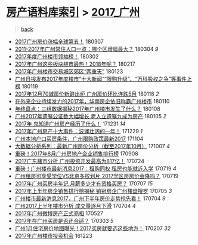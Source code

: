 [房产语料库索引](../../README.md)  > [2017_广州](2017_广州.md)
====
> [back](../README.md)

- [2017广州房价涨幅全球第五！](http://jkwz.applinzi.com/ittc/7077805280291456006.html#2017%E5%B9%BF%E5%B7%9E%E6%88%BF%E4%BB%B7%E6%B6%A8%E5%B9%85%E5%85%A8%E7%90%83%E7%AC%AC%E4%BA%94%EF%BC%81) 180307  
- [2011-2017年广州常住人口一览：哪个区增幅最大？](http://jkwz.applinzi.com/ittc/7076721853047768070.html#2011-2017%E5%B9%B4%E5%B9%BF%E5%B7%9E%E5%B8%B8%E4%BD%8F%E4%BA%BA%E5%8F%A3%E4%B8%80%E8%A7%88%EF%BC%9A%E5%93%AA%E4%B8%AA%E5%8C%BA%E5%A2%9E%E5%B9%85%E6%9C%80%E5%A4%A7%EF%BC%9F) 180304 *9* 
- [2017年度广州楼市领袖榜！](http://jkwz.applinzi.com/ittc/7075927693592101899.html#2017%E5%B9%B4%E5%BA%A6%E5%B9%BF%E5%B7%9E%E6%A5%BC%E5%B8%82%E9%A2%86%E8%A2%96%E6%A6%9C%EF%BC%81) 180302  
- [2017年广州这些板块楼市最热！2018年呢？](http://jkwz.applinzi.com/ittc/7071095937139475472.html#2017%E5%B9%B4%E5%B9%BF%E5%B7%9E%E8%BF%99%E4%BA%9B%E6%9D%BF%E5%9D%97%E6%A5%BC%E5%B8%82%E6%9C%80%E7%83%AD%EF%BC%812018%E5%B9%B4%E5%91%A2%EF%BC%9F) 180217  
- [2017年广州楼市交易城区郊区“两重天”](http://jkwz.applinzi.com/ittc/7061807859623265297.html#2017%E5%B9%B4%E5%B9%BF%E5%B7%9E%E6%A5%BC%E5%B8%82%E4%BA%A4%E6%98%93%E5%9F%8E%E5%8C%BA%E9%83%8A%E5%8C%BA%E2%80%9C%E4%B8%A4%E9%87%8D%E5%A4%A9%E2%80%9D) 180123  
- [广州日报发布2017年度楼市“十大新闻”“限购升级”、“万科股权之争”等事件上榜](http://jkwz.applinzi.com/ittc/7060211689117451274.html#%E5%B9%BF%E5%B7%9E%E6%97%A5%E6%8A%A5%E5%8F%91%E5%B8%832017%E5%B9%B4%E5%BA%A6%E6%A5%BC%E5%B8%82%E2%80%9C%E5%8D%81%E5%A4%A7%E6%96%B0%E9%97%BB%E2%80%9D%E2%80%9C%E9%99%90%E8%B4%AD%E5%8D%87%E7%BA%A7%E2%80%9D%E3%80%81%E2%80%9C%E4%B8%87%E7%A7%91%E8%82%A1%E6%9D%83%E4%B9%8B%E4%BA%89%E2%80%9D%E7%AD%89%E4%BA%8B%E4%BB%B6%E4%B8%8A%E6%A6%9C) 180119  
- [2017年12月70城房价新鲜出炉 广州房价环比连跌5月](http://jkwz.applinzi.com/ittc/7059861032648836107.html#2017%E5%B9%B412%E6%9C%8870%E5%9F%8E%E6%88%BF%E4%BB%B7%E6%96%B0%E9%B2%9C%E5%87%BA%E7%82%89+%E5%B9%BF%E5%B7%9E%E6%88%BF%E4%BB%B7%E7%8E%AF%E6%AF%94%E8%BF%9E%E8%B7%8C5%E6%9C%88) 180118 *2* 
- [在外来企业持续发力的2017年，华南房企依旧称霸广州楼市](http://jkwz.applinzi.com/ittc/7056747776275121158.html#%E5%9C%A8%E5%A4%96%E6%9D%A5%E4%BC%81%E4%B8%9A%E6%8C%81%E7%BB%AD%E5%8F%91%E5%8A%9B%E7%9A%842017%E5%B9%B4%EF%BC%8C%E5%8D%8E%E5%8D%97%E6%88%BF%E4%BC%81%E4%BE%9D%E6%97%A7%E7%A7%B0%E9%9C%B8%E5%B9%BF%E5%B7%9E%E6%A5%BC%E5%B8%82) 180110  
- [年终盘点：三组数据揭秘2017年广州楼市发生了什么？](http://jkwz.applinzi.com/ittc/7056221961800123409.html#%E5%B9%B4%E7%BB%88%E7%9B%98%E7%82%B9%EF%BC%9A%E4%B8%89%E7%BB%84%E6%95%B0%E6%8D%AE%E6%8F%AD%E7%A7%982017%E5%B9%B4%E5%B9%BF%E5%B7%9E%E6%A5%BC%E5%B8%82%E5%8F%91%E7%94%9F%E4%BA%86%E4%BB%80%E4%B9%88%EF%BC%9F) 180108  
- [广州2017年遗嘱公证数大幅增长 老人立遗嘱九成为房产](http://jkwz.applinzi.com/ittc/7054982361979028490.html#%E5%B9%BF%E5%B7%9E2017%E5%B9%B4%E9%81%97%E5%98%B1%E5%85%AC%E8%AF%81%E6%95%B0%E5%A4%A7%E5%B9%85%E5%A2%9E%E9%95%BF+%E8%80%81%E4%BA%BA%E7%AB%8B%E9%81%97%E5%98%B1%E4%B9%9D%E6%88%90%E4%B8%BA%E6%88%BF%E4%BA%A7) 180105 *2* 
- [2017年 鬼知道广州房产经历了什么！](http://jkwz.applinzi.com/ittc/7053318949247124487.html#2017%E5%B9%B4+%E9%AC%BC%E7%9F%A5%E9%81%93%E5%B9%BF%E5%B7%9E%E6%88%BF%E4%BA%A7%E7%BB%8F%E5%8E%86%E4%BA%86%E4%BB%80%E4%B9%88%EF%BC%81) 171231 *14* 
- [2017年广州房产十大事件：波澜壮阔的一年！](http://jkwz.applinzi.com/ittc/7052510250626712593.html#2017%E5%B9%B4%E5%B9%BF%E5%B7%9E%E6%88%BF%E4%BA%A7%E5%8D%81%E5%A4%A7%E4%BA%8B%E4%BB%B6%EF%BC%9A%E6%B3%A2%E6%BE%9C%E5%A3%AE%E9%98%94%E7%9A%84%E4%B8%80%E5%B9%B4%EF%BC%81) 171229 *1* 
- [广州本地户口买房条件，广州限购政策最新2017](http://jkwz.applinzi.com/ittc/7032035337222767633.html#%E5%B9%BF%E5%B7%9E%E6%9C%AC%E5%9C%B0%E6%88%B7%E5%8F%A3%E4%B9%B0%E6%88%BF%E6%9D%A1%E4%BB%B6%EF%BC%8C%E5%B9%BF%E5%B7%9E%E9%99%90%E8%B4%AD%E6%94%BF%E7%AD%96%E6%9C%80%E6%96%B02017) 171104  
- [大数据分析系列：最新广州房价分析（截至2017年10月）](http://jkwz.applinzi.com/ittc/7021703966717641745.html#%E5%A4%A7%E6%95%B0%E6%8D%AE%E5%88%86%E6%9E%90%E7%B3%BB%E5%88%97%EF%BC%9A%E6%9C%80%E6%96%B0%E5%B9%BF%E5%B7%9E%E6%88%BF%E4%BB%B7%E5%88%86%E6%9E%90%EF%BC%88%E6%88%AA%E8%87%B32017%E5%B9%B410%E6%9C%88%EF%BC%89) 171007 *4* 
- [重磅！2017年8月广州房地产企业销售排行榜](http://jkwz.applinzi.com/ittc/7011046451613008912.html#%E9%87%8D%E7%A3%85%EF%BC%812017%E5%B9%B48%E6%9C%88%E5%B9%BF%E5%B7%9E%E6%88%BF%E5%9C%B0%E4%BA%A7%E4%BC%81%E4%B8%9A%E9%94%80%E5%94%AE%E6%8E%92%E8%A1%8C%E6%A6%9C) 170908  
- [2017广东楼市分析 广州投资开发最高为817亿！](http://jkwz.applinzi.com/ittc/6993788241273422865.html#2017%E5%B9%BF%E4%B8%9C%E6%A5%BC%E5%B8%82%E5%88%86%E6%9E%90+%E5%B9%BF%E5%B7%9E%E6%8A%95%E8%B5%84%E5%BC%80%E5%8F%91%E6%9C%80%E9%AB%98%E4%B8%BA817%E4%BA%BF%EF%BC%81) 170724  
- [重磅！广州楼市最新消息2017：租购同权 租房也能就近入学](http://jkwz.applinzi.com/ittc/6992060187836679184.html#%E9%87%8D%E7%A3%85%EF%BC%81%E5%B9%BF%E5%B7%9E%E6%A5%BC%E5%B8%82%E6%9C%80%E6%96%B0%E6%B6%88%E6%81%AF2017%EF%BC%9A%E7%A7%9F%E8%B4%AD%E5%90%8C%E6%9D%83+%E7%A7%9F%E6%88%BF%E4%B9%9F%E8%83%BD%E5%B0%B1%E8%BF%91%E5%85%A5%E5%AD%A6) 170719 *4* 
- [广州租房可享受学位VS北京多校划片 2017学区房房价会降吗？](http://jkwz.applinzi.com/ittc/6992015705703449616.html#%E5%B9%BF%E5%B7%9E%E7%A7%9F%E6%88%BF%E5%8F%AF%E4%BA%AB%E5%8F%97%E5%AD%A6%E4%BD%8DVS%E5%8C%97%E4%BA%AC%E5%A4%9A%E6%A0%A1%E5%88%92%E7%89%87+2017%E5%AD%A6%E5%8C%BA%E6%88%BF%E6%88%BF%E4%BB%B7%E4%BC%9A%E9%99%8D%E5%90%97%EF%BC%9F) 170719  
- [2017年广州买房半年记 月薪多少才有资格买房？](http://jkwz.applinzi.com/ittc/6987631180701500420.html#2017%E5%B9%B4%E5%B9%BF%E5%B7%9E%E4%B9%B0%E6%88%BF%E5%8D%8A%E5%B9%B4%E8%AE%B0+%E6%9C%88%E8%96%AA%E5%A4%9A%E5%B0%91%E6%89%8D%E6%9C%89%E8%B5%84%E6%A0%BC%E4%B9%B0%E6%88%BF%EF%BC%9F) 170707 *15* 
- [2017年上半年房企销售排行榜揭秘 销冠房企广州楼盘搜罗](http://jkwz.applinzi.com/ittc/6986863926086992913.html#2017%E5%B9%B4%E4%B8%8A%E5%8D%8A%E5%B9%B4%E6%88%BF%E4%BC%81%E9%94%80%E5%94%AE%E6%8E%92%E8%A1%8C%E6%A6%9C%E6%8F%AD%E7%A7%98+%E9%94%80%E5%86%A0%E6%88%BF%E4%BC%81%E5%B9%BF%E5%B7%9E%E6%A5%BC%E7%9B%98%E6%90%9C%E7%BD%97) 170705 *3* 
- [广州楼市最新消息2017，广州下半年房价走势抢先看！](http://jkwz.applinzi.com/ittc/6986492151520035844.html#%E5%B9%BF%E5%B7%9E%E6%A5%BC%E5%B8%82%E6%9C%80%E6%96%B0%E6%B6%88%E6%81%AF2017%EF%BC%8C%E5%B9%BF%E5%B7%9E%E4%B8%8B%E5%8D%8A%E5%B9%B4%E6%88%BF%E4%BB%B7%E8%B5%B0%E5%8A%BF%E6%8A%A2%E5%85%88%E7%9C%8B%EF%BC%81) 170704 *9* 
- [广州2017上半年楼市分析 成交量逐月下滑](http://jkwz.applinzi.com/ittc/6986491256036131845.html#%E5%B9%BF%E5%B7%9E2017%E4%B8%8A%E5%8D%8A%E5%B9%B4%E6%A5%BC%E5%B8%82%E5%88%86%E6%9E%90+%E6%88%90%E4%BA%A4%E9%87%8F%E9%80%90%E6%9C%88%E4%B8%8B%E6%BB%91) 170704 *4* 
- [2017年广州微博房产正式亮相](http://jkwz.applinzi.com/ittc/6972351953882317829.html#2017%E5%B9%B4%E5%B9%BF%E5%B7%9E%E5%BE%AE%E5%8D%9A%E6%88%BF%E4%BA%A7%E6%AD%A3%E5%BC%8F%E4%BA%AE%E7%9B%B8) 170527  
- [2017年在广州买房是否还合适？](http://jkwz.applinzi.com/ittc/6940862005421540356.html#2017%E5%B9%B4%E5%9C%A8%E5%B9%BF%E5%B7%9E%E4%B9%B0%E6%88%BF%E6%98%AF%E5%90%A6%E8%BF%98%E5%90%88%E9%80%82%EF%BC%9F) 170303 *5* 
- [广州1月住宅房价地图曝光！2017买房就要选这些地方！](http://jkwz.applinzi.com/ittc/6931979088922412036.html#%E5%B9%BF%E5%B7%9E1%E6%9C%88%E4%BD%8F%E5%AE%85%E6%88%BF%E4%BB%B7%E5%9C%B0%E5%9B%BE%E6%9B%9D%E5%85%89%EF%BC%812017%E4%B9%B0%E6%88%BF%E5%B0%B1%E8%A6%81%E9%80%89%E8%BF%99%E4%BA%9B%E5%9C%B0%E6%96%B9%EF%BC%81) 170207 *32* 
- [2017年广州楼市投资机会](http://jkwz.applinzi.com/ittc/6914798592996148229.html#2017%E5%B9%B4%E5%B9%BF%E5%B7%9E%E6%A5%BC%E5%B8%82%E6%8A%95%E8%B5%84%E6%9C%BA%E4%BC%9A) 161223  
